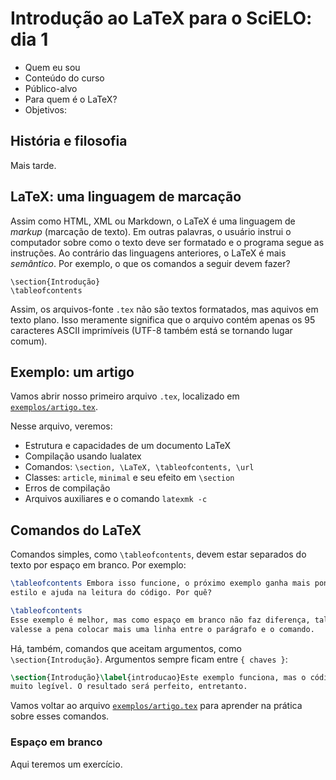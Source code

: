 # Introdução ao LaTeX para o SciELO: dia 1

- Quem eu sou
- Conteúdo do curso
- Público-alvo
- Para quem é o LaTeX?
- Objetivos:

## História e filosofia

Mais tarde.

## LaTeX: uma linguagem de marcação

Assim como HTML, XML ou Markdown, o LaTeX é uma linguagem de _markup_ (marcação
de texto). Em outras palavras, o usuário instrui o computador sobre como o
texto deve ser formatado e o programa segue as instruções. Ao contrário das
linguagens anteriores, o LaTeX é mais *semântico*. Por exemplo, o que os
comandos a seguir devem fazer?

    \section{Introdução}
    \tableofcontents

Assim, os arquivos-fonte `.tex` não são textos formatados, mas aquivos em texto
plano. Isso meramente significa que o arquivo contém apenas os 95 caracteres
ASCII imprimíveis (UTF-8 também está se tornando lugar comum).

## Exemplo: um artigo

Vamos abrir nosso primeiro arquivo `.tex`, localizado em
[`exemplos/artigo.tex`](exemplos/artigo.tex).

Nesse arquivo, veremos:

- Estrutura e capacidades de um documento LaTeX
- Compilação usando lualatex
- Comandos: `\section, \LaTeX, \tableofcontents, \url`
- Classes: `article`, `minimal` e seu efeito em `\section`
- Erros de compilação
- Arquivos auxiliares e o comando `latexmk -c`

## Comandos do LaTeX

Comandos simples, como `\tableofcontents`, devem estar separados do texto por
espaço em branco. Por exemplo:

```latex
\tableofcontents Embora isso funcione, o próximo exemplo ganha mais pontos por
estilo e ajuda na leitura do código. Por quê?
```

```latex
\tableofcontents
Esse exemplo é melhor, mas como espaço em branco não faz diferença, talvez
valesse a pena colocar mais uma linha entre o parágrafo e o comando.
```

Há, também, comandos que aceitam argumentos, como `\section{Introdução}`.
Argumentos sempre ficam entre `{ chaves }`:

```latex
\section{Introdução}\label{introducao}Este exemplo funciona, mas o código não é
muito legível. O resultado será perfeito, entretanto.
```

Vamos voltar ao arquivo [`exemplos/artigo.tex`](exemplos/artigo.tex) para
aprender na prática sobre esses comandos.

### Espaço em branco

Aqui teremos um exercício.
